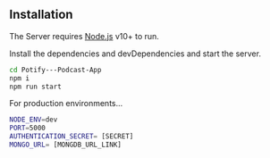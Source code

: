 ## Installation

The Server requires [Node.js](https://nodejs.org/) v10+ to run.

Install the dependencies and devDependencies and start the server.

```sh
cd Potify---Podcast-App
npm i
npm run start
```

For production environments...

```sh
NODE_ENV=dev
PORT=5000
AUTHENTICATION_SECRET= [SECRET]
MONGO_URL= [MONGDB_URL_LINK]
```
